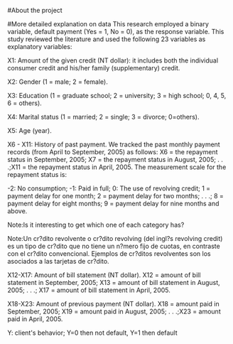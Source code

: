 #About the project

#More detailed explanation on data
This research employed a binary variable, default
payment (Yes = 1, No = 0), as the response variable. This study reviewed the
literature and used the following 23 variables as explanatory variables:


X1: Amount of the given credit (NT dollar):
it includes both the individual consumer credit and his/her family (supplementary)
credit.


X2: Gender (1 = male; 2 = female).


X3: Education (1 = graduate school; 2 =
university; 3 = high school; 0, 4, 5, 6 = others).


X4: Marital status (1 = married; 2 = single;
3 = divorce; 0=others).


X5: Age (year).


X6 - X11: History of past payment. We tracked
the past monthly payment records (from April to September, 2005) as follows: X6
= the repayment status in September, 2005; X7 = the repayment status in August,
2005; . . .;X11 = the repayment status in April, 2005. The measurement scale
for the repayment status is: 


-2: No consumption; -1: Paid in full; 0: The
use of revolving credit; 1 = payment delay for one month; 2 = payment delay for
two months; . . .; 8 = payment delay for eight months; 9 = payment delay for
nine months and above.

Note:Is it interesting to get which one of each category has?

Note:Un cr?dito revolvente o cr?dito revolving (del ingl?s revolving credit) es un 
tipo de cr?dito que no tiene un n?mero fijo de cuotas, en contraste con el cr?dito convencional. Ejemplos de cr?ditos revolventes son los asociados a las tarjetas de cr?dito.


X12-X17: Amount of bill statement (NT
dollar). X12 = amount of bill statement in September, 2005; X13 = amount of
bill statement in August, 2005; . . .; X17 = amount of bill statement in April,
2005. 

X18-X23: Amount of previous payment (NT
dollar). X18 = amount paid in September, 2005; X19 = amount paid in August,
2005; . . .;X23 = amount paid in April, 2005.


Y:
client's behavior; Y=0 then not default, Y=1 then default
